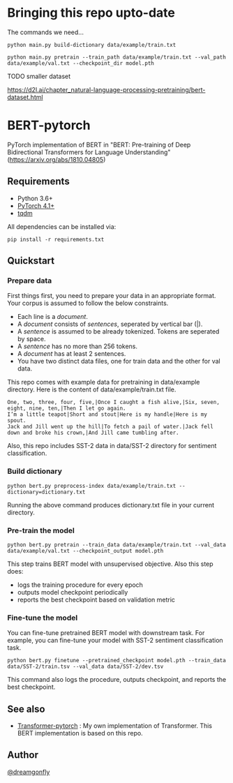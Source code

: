 # Bringing this repo upto-date

The commands we need...

```
python main.py build-dictionary data/example/train.txt

python main.py pretrain --train_path data/example/train.txt --val_path data/example/val.txt --checkpoint_dir model.pth
```

TODO smaller dataset

https://d2l.ai/chapter_natural-language-processing-pretraining/bert-dataset.html

# BERT-pytorch
PyTorch implementation of BERT in "BERT: Pre-training of Deep Bidirectional Transformers for Language Understanding" (https://arxiv.org/abs/1810.04805)

## Requirements
- Python 3.6+
- [PyTorch 4.1+](http://pytorch.org/)
- [tqdm](https://github.com/tqdm/tqdm)

All dependencies can be installed via:

```
pip install -r requirements.txt
```

## Quickstart

### Prepare data
First things first, you need to prepare your data in an appropriate format. 
Your corpus is assumed to follow the below constraints.

- Each line is a *document*.
- A *document* consists of *sentences*, seperated by vertical bar (|).
- A *sentence* is assumed to be already tokenized. Tokens are seperated by space.
- A *sentence* has no more than 256 tokens.
- A *document* has at least 2 sentences. 
- You have two distinct data files, one for train data and the other for val data.

This repo comes with example data for pretraining in data/example directory.
Here is the content of data/example/train.txt file.

```
One, two, three, four, five,|Once I caught a fish alive,|Six, seven, eight, nine, ten,|Then I let go again.
I’m a little teapot|Short and stout|Here is my handle|Here is my spout.
Jack and Jill went up the hill|To fetch a pail of water.|Jack fell down and broke his crown,|And Jill came tumbling after.  
```

Also, this repo includes SST-2 data in data/SST-2 directory for sentiment classification.

### Build dictionary
```
python bert.py preprocess-index data/example/train.txt --dictionary=dictionary.txt
```
Running the above command produces dictionary.txt file in your current directory.

### Pre-train the model
```
python bert.py pretrain --train_data data/example/train.txt --val_data data/example/val.txt --checkpoint_output model.pth
```
This step trains BERT model with unsupervised objective. Also this step does:
- logs the training procedure for every epoch
- outputs model checkpoint periodically
- reports the best checkpoint based on validation metric

### Fine-tune the model
You can fine-tune pretrained BERT model with downstream task.
For example, you can fine-tune your model with SST-2 sentiment classification task. 
```
python bert.py finetune --pretrained_checkpoint model.pth --train_data data/SST-2/train.tsv --val_data data/SST-2/dev.tsv
```
This command also logs the procedure, outputs checkpoint, and reports the best checkpoint.

## See also
- [Transformer-pytorch](https://github.com/dreamgonfly/Transformer-pytorch) : My own implementation of Transformer. This BERT implementation is based on this repo.

## Author
[@dreamgonfly](https://github.com/dreamgonfly)
